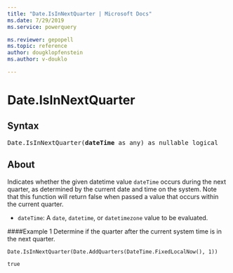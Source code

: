 ```yaml
---
title: "Date.IsInNextQuarter | Microsoft Docs"
ms.date: 7/29/2019
ms.service: powerquery

ms.reviewer: gepopell
ms.topic: reference
author: dougklopfenstein
ms.author: v-douklo

---
```

# Date.IsInNextQuarter

## Syntax

<pre>
Date.IsInNextQuarter(<b>dateTime</b> as any) as nullable logical
</pre>  

## About  
Indicates whether the given datetime value `dateTime` occurs during the next quarter, as determined by the current date and time on the system. Note that this function will return false when passed a value that occurs within the current quarter. <ul> <li><code>dateTime</code>: A <code>date</code>, <code>datetime</code>, or <code>datetimezone</code> value to be evaluated.</li> </ul>

####Example 1
Determine if the quarter after the current system time is in the next quarter.

```powerquery-m
Date.IsInNextQuarter(Date.AddQuarters(DateTime.FixedLocalNow(), 1))
```

`true`
